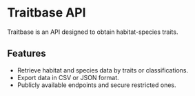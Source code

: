 # Traitbase API

Traitbase is an API designed to obtain habitat-species traits.
## Features
- Retrieve habitat and species data by traits or classifications.
- Export data in CSV or JSON format.
- Publicly available endpoints and secure restricted ones.

